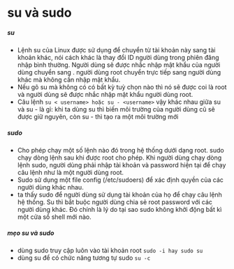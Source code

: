 # su và sudo  

##### su
- Lệnh su của  Linux được sử dụng để chuyển từ tài khoản này sang tài khoản khác, nói cách khác là thay đổi ID người dùng trong phiên đăng nhập bình thường. Người dùng sẽ được nhắc nhập mật khẩu của người dùng chuyển sang . người dùng root chuyển trực tiếp sang người dùng khác mà không cần nhập mật khẩu.
- Nếu gõ su mà không có có bất kỳ tuỳ chọn nào thì nó sẽ được coi là root và người dùng sẽ được nhắc nhập mật khẩu người dùng root.
- Câu lệnh 
```su < username> hoặc su - <username>```
vậy khác nhau giữa su và su - là gì: khi ta dùng su thì biến môi trường của người dùng cũ sẽ được giữ nguyên, còn su - thì tạo ra một môi trường mới

##### sudo  
- Cho phép chạy một số lệnh nào đó trong hệ thống dưới dạng root.  sudo chạy dòng lệnh sau khi được root cho phép. Khi người dùng chạy dòng lệnh sudo, người dùng phải nhập tài khoản và password hiện tại để chạy câu lệnh như là một người dùng root.
- Sudo sử dụng một file config (/etc/sudoers) để xác định quyền của các người dùng khác nhau.
- ta thấy sudo để người dùng sử dụng tài khoản của họ để chạy câu lệnh hệ thống. Su thì bắt buộc người dùng chia sẻ root password với các người dùng khác. Đó chính là lý do tại sao sudo không khởi động bất kì một cửa sổ shell mới nào.  

##### mẹo su và sudo
- dùng sudo truy cập luôn vào tài khoản root
```sudo -i hay sudo su```
- dùng su để có chức năng tương tự sudo
```su -c ```



